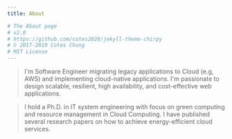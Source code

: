 ```yaml
---
title: About

# The About page
# v2.0
# https://github.com/cotes2020/jekyll-theme-chirpy
# © 2017-2019 Cotes Chung
# MIT License
---
```


> I'm Software Engineer migrating legacy applications to Cloud (e.g, AWS) and implementing cloud-native applications. I'm passionate to design scalable, resilient, high availability, and cost-effective web applications.

> I hold a Ph.D. in IT system engineering with focus on green computing and resource management in Cloud Computing. I have published several research papers on how to achieve energy-efficient cloud services.
